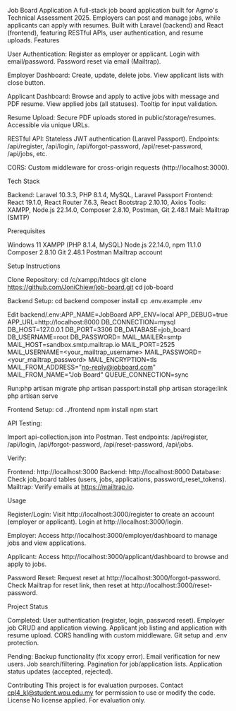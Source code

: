 Job Board Application
A full-stack job board application built for Agmo's Technical Assessment 2025. Employers can post and manage jobs, while applicants can apply with resumes. Built with Laravel (backend) and React (frontend), featuring RESTful APIs, user authentication, and resume uploads.
Features

User Authentication:
Register as employer or applicant.
Login with email/password.
Password reset via email (Mailtrap).

Employer Dashboard:
Create, update, delete jobs.
View applicant lists with close button.

Applicant Dashboard:
Browse and apply to active jobs with message and PDF resume.
View applied jobs (all statuses).
Tooltip for input validation.

Resume Upload:
Secure PDF uploads stored in public/storage/resumes.
Accessible via unique URLs.

RESTful API:
Stateless JWT authentication (Laravel Passport).
Endpoints: /api/register, /api/login, /api/forgot-password, /api/reset-password, /api/jobs, etc.

CORS:
Custom middleware for cross-origin requests (http://localhost:3000).

Tech Stack

Backend: Laravel 10.3.3, PHP 8.1.4, MySQL, Laravel Passport
Frontend: React 19.1.0, React Router 7.6.3, React Bootstrap 2.10.10, Axios
Tools: XAMPP, Node.js 22.14.0, Composer 2.8.10, Postman, Git 2.48.1
Mail: Mailtrap (SMTP)

Prerequisites

Windows 11
XAMPP (PHP 8.1.4, MySQL)
Node.js 22.14.0, npm 11.1.0
Composer 2.8.10
Git 2.48.1
Postman
Mailtrap account

Setup Instructions

Clone Repository:
cd /c/xampp/htdocs
git clone https://github.com/JoniChiew/job-board.git
cd job-board

Backend Setup:
cd backend
composer install
cp .env.example .env

Edit backend/.env:APP_NAME=JobBoard
APP_ENV=local
APP_DEBUG=true
APP_URL=http://localhost:8000
DB_CONNECTION=mysql
DB_HOST=127.0.0.1
DB_PORT=3306
DB_DATABASE=job_board
DB_USERNAME=root
DB_PASSWORD=
MAIL_MAILER=smtp
MAIL_HOST=sandbox.smtp.mailtrap.io
MAIL_PORT=2525
MAIL_USERNAME=<your_mailtrap_username>
MAIL_PASSWORD=<your_mailtrap_password>
MAIL_ENCRYPTION=tls
MAIL_FROM_ADDRESS="no-reply@jobboard.com"
MAIL_FROM_NAME="Job Board"
QUEUE_CONNECTION=sync

Run:php artisan migrate
php artisan passport:install
php artisan storage:link
php artisan serve

Frontend Setup:
cd ../frontend
npm install
npm start

API Testing:

Import api-collection.json into Postman.
Test endpoints: /api/register, /api/login, /api/forgot-password, /api/reset-password, /api/jobs.

Verify:

Frontend: http://localhost:3000
Backend: http://localhost:8000
Database: Check job_board tables (users, jobs, applications, password_reset_tokens).
Mailtrap: Verify emails at https://mailtrap.io.

Usage

Register/Login:
Visit http://localhost:3000/register to create an account (employer or applicant).
Login at http://localhost:3000/login.

Employer:
Access http://localhost:3000/employer/dashboard to manage jobs and view applications.

Applicant:
Access http://localhost:3000/applicant/dashboard to browse and apply to jobs.

Password Reset:
Request reset at http://localhost:3000/forgot-password.
Check Mailtrap for reset link, then reset at http://localhost:3000/reset-password.

Project Status

Completed:
User authentication (register, login, password reset).
Employer job CRUD and application viewing.
Applicant job listing and application with resume upload.
CORS handling with custom middleware.
Git setup and .env protection.

Pending:
Backup functionality (fix xcopy error).
Email verification for new users.
Job search/filtering.
Pagination for job/application lists.
Application status updates (accepted, rejected).

Contributing
This project is for evaluation purposes. Contact cpl4_kl@student.wou.edu.my for permission to use or modify the code.
License
No license applied. For evaluation only.
